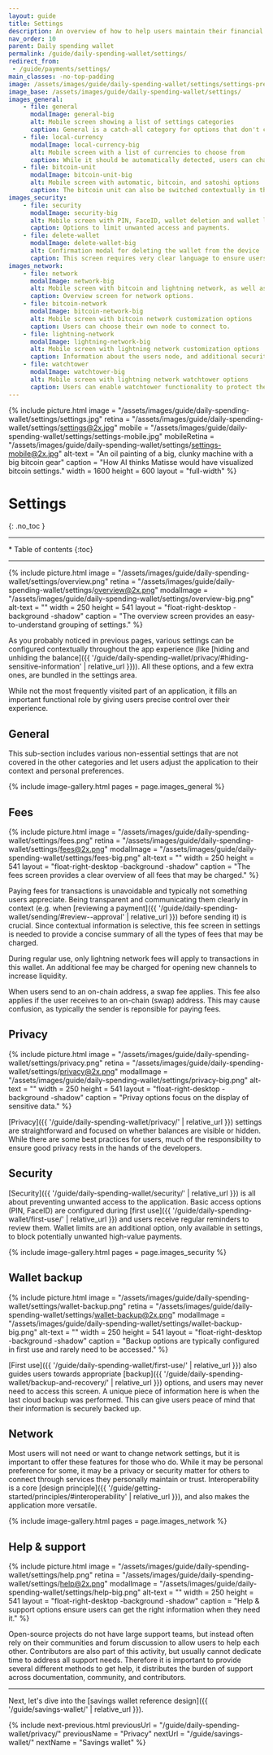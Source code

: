 ```yaml
---
layout: guide
title: Settings
description: An overview of how to help users maintain their financial privacy while using a bitcoin daily spending wallet.
nav_order: 10
parent: Daily spending wallet
permalink: /guide/daily-spending-wallet/settings/
redirect_from:
 - /guide/payments/settings/
main_classes: -no-top-padding
image: /assets/images/guide/daily-spending-wallet/settings/settings-preview.jpg
image_base: /assets/images/guide/daily-spending-wallet/settings/
images_general:
    - file: general
      modalImage: general-big
      alt: Mobile screen showing a list of settings categories
      caption: General is a catch-all category for options that don't clearly fit elsewhere.
    - file: local-currency
      modalImage: local-currency-big
      alt: Mobile screen with a list of currencies to choose from
      caption: While it should be automatically detected, users can change their local currency.
    - file: bitcoin-unit
      modalImage: bitcoin-unit-big
      alt: Mobile screen with automatic, bitcoin, and satoshi options
      caption: The bitcoin unit can also be switched contextually in the send screen.
images_security:
    - file: security
      modalImage: security-big
      alt: Mobile screen with PIN, FaceID, wallet deletion and wallet limit options
      caption: Options to limit unwanted access and payments.
    - file: delete-wallet
      modalImage: delete-wallet-big
      alt: Confirmation modal for deleting the wallet from the device
      caption: This screen requires very clear language to ensure users understand the implications.
images_network:
    - file: network
      modalImage: network-big
      alt: Mobile screen with bitcoin and lightning network, as well as Tor options
      caption: Overview screen for network options.
    - file: bitcoin-network
      modalImage: bitcoin-network-big
      alt: Mobile screen with bitcoin network customization options
      caption: Users can choose their own node to connect to.
    - file: lightning-network
      modalImage: lightning-network-big
      alt: Mobile screen with lightning network customization options
      caption: Information about the users node, and additional security options.
    - file: watchtower
      modalImage: watchtower-big
      alt: Mobile screen with lightning network watchtower options
      caption: Users can enable watchtower functionality to protect their funds.
---
```


{% include picture.html
    image = "/assets/images/guide/daily-spending-wallet/settings/settings.jpg"
    retina = "/assets/images/guide/daily-spending-wallet/settings/settings@2x.jpg"
    mobile = "/assets/images/guide/daily-spending-wallet/settings/settings-mobile.jpg"
    mobileRetina = "/assets/images/guide/daily-spending-wallet/settings/settings-mobile@2x.jpg"
    alt-text = "An oil painting of a big, clunky machine with a big bitcoin gear"
    caption = "How AI thinks Matisse would have visualized bitcoin settings."
    width = 1600
    height = 600
    layout = "full-width"
%}

<!--

This is more of a summary page that bring together all the application settings that
the user encounters throughout the app experience into a single, concise form.

-->

# Settings
{: .no_toc }

---

<div class="glossary-toc" markdown="1">
 * Table of contents
{:toc}
</div>

---

<div class="center" markdown="1">

{% include picture.html
   image = "/assets/images/guide/daily-spending-wallet/settings/overview.png"
   retina = "/assets/images/guide/daily-spending-wallet/settings/overview@2x.png"
   modalImage = "/assets/images/guide/daily-spending-wallet/settings/overview-big.png"
   alt-text = ""
   width = 250
   height = 541
   layout = "float-right-desktop -background -shadow"
   caption = "The overview screen provides an easy-to-understand grouping of settings."
%}

As you probably noticed in previous pages, various settings can be configured contextually throughout the app experience (like [hiding and unhiding the balance]({{ '/guide/daily-spending-wallet/privacy/#hiding-sensitive-information' | relative_url }})). All these options, and a few extra ones, are bundled in the settings area.

While not the most frequently visited part of an application, it fills an important functional role by giving users precise control over their experience.

</div>

## General

This sub-section includes various non-essential settings that are not covered in the other categories and let users adjust the application to their context and personal preferences.

{% include image-gallery.html pages = page.images_general %}

## Fees

<div class="center" markdown="1">

{% include picture.html
   image = "/assets/images/guide/daily-spending-wallet/settings/fees.png"
   retina = "/assets/images/guide/daily-spending-wallet/settings/fees@2x.png"
   modalImage = "/assets/images/guide/daily-spending-wallet/settings/fees-big.png"
   alt-text = ""
   width = 250
   height = 541
   layout = "float-right-desktop -background -shadow"
   caption = "The fees screen provides a clear overview of all fees that may be charged."
%}

Paying fees for transactions is unavoidable and typically not something users appreciate. Being transparent and communicating them clearly in context (e.g. when [reviewing a payment]({{ '/guide/daily-spending-wallet/sending/#review--approval' | relative_url }}) before sending it) is crucial. Since contextual information is selective, this fee screen in settings is needed to provide a concise summary of all the types of fees that may be charged.

During regular use, only lightning network fees will apply to transactions in this wallet. An additional fee may be charged for opening new channels to increase liquidity.

When users send to an on-chain address, a swap fee applies. This fee also applies if the user receives to an on-chain (swap) address. This may cause confusion, as typically the sender is reponsible for paying fees.

</div>

## Privacy

<div class="center" markdown="1">

{% include picture.html
   image = "/assets/images/guide/daily-spending-wallet/settings/privacy.png"
   retina = "/assets/images/guide/daily-spending-wallet/settings/privacy@2x.png"
   modalImage = "/assets/images/guide/daily-spending-wallet/settings/privacy-big.png"
   alt-text = ""
   width = 250
   height = 541
   layout = "float-right-desktop -background -shadow"
   caption = "Privay options focus on the display of sensitive data."
%}

[Privacy]({{ '/guide/daily-spending-wallet/privacy/' | relative_url }}) settings are straightforward and focused on whether balances are visible or hidden. While there are some best practices for users, much of the responsibility to ensure good privacy rests in the hands of the developers.

</div>

## Security

[Security]({{ '/guide/daily-spending-wallet/security/' | relative_url }}) is all about preventing unwanted access to the application. Basic access options (PIN, FaceID) are configured during [first use]({{ '/guide/daily-spending-wallet/first-use/' | relative_url }}) and users receive regular reminders to review them. Wallet limits are an additional option, only available in settings, to block potentially unwanted high-value payments.

{% include image-gallery.html pages = page.images_security %}

## Wallet backup

<div class="center" markdown="1">

{% include picture.html
   image = "/assets/images/guide/daily-spending-wallet/settings/wallet-backup.png"
   retina = "/assets/images/guide/daily-spending-wallet/settings/wallet-backup@2x.png"
   modalImage = "/assets/images/guide/daily-spending-wallet/settings/wallet-backup-big.png"
   alt-text = ""
   width = 250
   height = 541
   layout = "float-right-desktop -background -shadow"
   caption = "Backup options are typically configured in first use and rarely need to be accessed."
%}

[First use]({{ '/guide/daily-spending-wallet/first-use/' | relative_url }}) also guides users towards appropriate [backup]({{ '/guide/daily-spending-wallet/backup-and-recovery/' | relative_url }}) options, and users may never need to access this screen. A unique piece of information here is when the last cloud backup was performed. This can give users peace of mind that their information is securely backed up.

</div>

## Network

Most users will not need or want to change network settings, but it is important to offer these features for those who do. While it may be personal preference for some, it may be a privacy or security matter for others to connect through services they personally maintain or trust. Interoperability is a core [design principle]({{ '/guide/getting-started/principles/#interoperability' | relative_url }}), and also makes the application more versatile.

{% include image-gallery.html pages = page.images_network %}

## Help & support

<div class="center" markdown="1">

{% include picture.html
   image = "/assets/images/guide/daily-spending-wallet/settings/help.png"
   retina = "/assets/images/guide/daily-spending-wallet/settings/help@2x.png"
   modalImage = "/assets/images/guide/daily-spending-wallet/settings/help-big.png"
   alt-text = ""
   width = 250
   height = 541
   layout = "float-right-desktop -background -shadow"
   caption = "Help & support options ensure users can get the right information when they need it."
%}

Open-source projects do not have large support teams, but instead often rely on their communities and forum discussion to allow users to help each other. Contributors are also part of this activity, but usually cannot dedicate time to address all support needs. Therefore it is important to provide several different methods to get help, it distributes the burden of support across documentation, community, and contributors.

</div>

---

Next, let's dive into the [savings wallet reference design]({{ '/guide/savings-wallet/' | relative_url }}).

{% include next-previous.html
   previousUrl = "/guide/daily-spending-wallet/privacy/"
   previousName = "Privacy"
   nextUrl = "/guide/savings-wallet/"
   nextName = "Savings wallet"
%}
